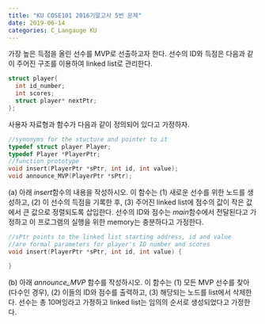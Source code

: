 ```yaml
---
title: "KU COSE101 2016기말고사 5번 문제"
date: 2019-06-14
categories: C_Langauge KU
---
```


가장 높은 득점을 올린 선수를 MVP로 선출하고자 한다.
선수의 ID와 득점은 다음과 같이 주어진 구조를 이용하여 linked list로 관리한다.

~~~c
struct player{
  int id_number;
  int scores;
  struct player* nextPtr;
};
~~~

사용자 자료형과 함수가 다음과 같이 정의되어 있다고 가정하자.

~~~c
//synonyms for the stucture and pointer to it
typedef struct player Player;
typedef Player *PlayerPtr;
//function prototype
void insert(PlayerPtr *sPtr, int id, int value);
void announce_MVP(PlayerPtr *sPtr);
~~~

(a) 아래 *insert*함수의 내용을 작성하시오. 이 함수는 (1) 새로운 선수를 위한 노드를 생성하고, (2) 이 선수의 득점을 기록한 후, 
(3) 주어진 linked list에 점수의 값이 작은 값에서 큰 값으로 정렬되도록 삽입한다.
선수의 ID와 점수는 *main*함수에서 전달된다고 가정하고 이 프로그램의 실행을 위한 memory는 충분하다고 가정한다.

~~~c
//sPtr points to the linked list starting address, id and value
//are formal parameters for player's ID number and scores
void insert(PlayerPtr *sPtr, int id, int value) {

}
~~~

(b) 아래 *announce_MVP* 함수를 작성하시오. 이 함수는 (1) 모든 MVP 선수를 찾아 (다수인 경우), 
(2) 이들의 ID와 점수를 출력하고, (3) 해당되는 노드를 list에서 삭제한다. 
선수는 총 10며잉라고 가정하고 linked list는 임의의 순서로 생성되었다고 가정한다.
